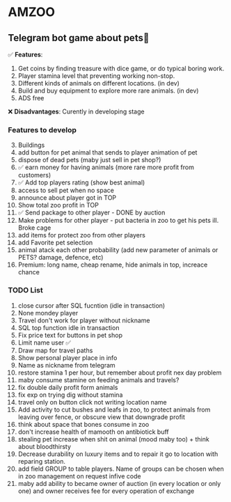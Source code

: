 # AMZOO

## Telegram bot game about pets🐇

:white_check_mark: **Features**: 
1. Get coins by finding treasure with dice game, or do typical boring work.
2. Player stamina level that preventing working non-stop.
3. Different kinds of animals on different locations. (in dev)
4. Build and buy equipment to explore more rare animals. (in dev)
5. ADS free

:x: **Disadvantages**: Curently in developing stage

### Features to develop
3. Buildings
6. add button for pet animal that sends to player animation of pet
7. dispose of dead pets (maby just sell in pet shop?)
8. :white_check_mark: earn money for having animals (more rare more profit from customers)
9. :white_check_mark: Add top players rating (show best animal) 
10. access to sell pet when no space
11. announce about player got in TOP
12. Show total zoo profit in TOP
13. :white_check_mark: Send package to other player - DONE by auction
14. Make problems for other player - put bacteria in zoo to get his pets ill. Broke cage
15. add items for protect zoo from other players
16. add Favorite pet selection
17. animal atack each other probability (add new parameter of animals or PETS? damage, defence, etc)
17. Premium: long name, cheap rename, hide animals in top, increace chance

### TODO List
1. close cursor after SQL fucntion (idle in transaction)
2. None mondey player
3. Travel don't work for player without nickname
4. SQL top function idle in transaction
5. Fix price text for buttons in pet shop
6. Limit name user :white_check_mark:
7. Draw map for travel paths
8. Show personal player place in info
9. Name as nickname from telegram
10. restore stamina 1 per hour, but remember about profit nex day problem
11. maby consume stamine on feeding animals and travels?
12. fix double daily profit form animals
13. fix exp on trying dig without stamina
14. travel only on button click not writing location name
15. Add activity to cut bushes and leafs in zoo, to protect animals from leaving over fence, or obscure view that downgrade profit
16. think about space that bones consume in zoo
17. don't increase health of mamooth on antibiotick buff
18. stealing pet increase when shit on animal (mood maby too) + think about bloodthirsty
19. Decrease durability on luxury items and to repair it go to location with reparing station.
20. add field GROUP to table players. Name of groups can be chosen when in zoo management on request infive code
21. maby add ability to became owner of auction (in every location or only one) and owner receives fee for every operation of exchange
